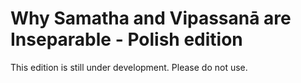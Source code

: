# Why Samatha and Vipassanā are Inseparable - Polish edition

This edition is still under development. Please do not use.
